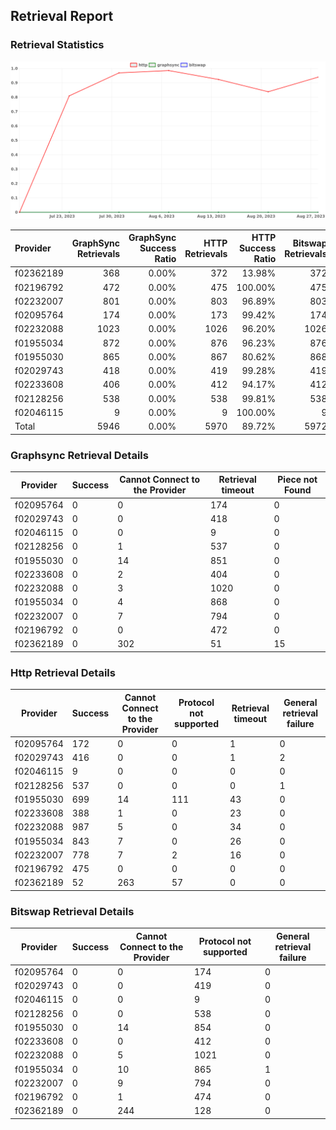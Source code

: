 ## Retrieval Report
### Retrieval Statistics
<img src="https://raw.githubusercontent.com/data-preservation-programs/filplus-checker-assets/main/filecoin-project/filecoin-plus-large-datasets/issues/2078/1693480299427.png"/>

| Provider  | GraphSync Retrievals | GraphSync Success Ratio | HTTP Retrievals | HTTP Success Ratio | Bitswap Retrievals | Bitswap Success Ratio |
| :-------- | -------------------: | ----------------------: | --------------: | -----------------: | -----------------: | --------------------: |
| f02362189 |                  368 |                   0.00% |             372 |             13.98% |                372 |                 0.00% |
| f02196792 |                  472 |                   0.00% |             475 |            100.00% |                475 |                 0.00% |
| f02232007 |                  801 |                   0.00% |             803 |             96.89% |                803 |                 0.00% |
| f02095764 |                  174 |                   0.00% |             173 |             99.42% |                174 |                 0.00% |
| f02232088 |                 1023 |                   0.00% |            1026 |             96.20% |               1026 |                 0.00% |
| f01955034 |                  872 |                   0.00% |             876 |             96.23% |                876 |                 0.00% |
| f01955030 |                  865 |                   0.00% |             867 |             80.62% |                868 |                 0.00% |
| f02029743 |                  418 |                   0.00% |             419 |             99.28% |                419 |                 0.00% |
| f02233608 |                  406 |                   0.00% |             412 |             94.17% |                412 |                 0.00% |
| f02128256 |                  538 |                   0.00% |             538 |             99.81% |                538 |                 0.00% |
| f02046115 |                    9 |                   0.00% |               9 |            100.00% |                  9 |                 0.00% |
| Total     |                 5946 |                   0.00% |            5970 |             89.72% |               5972 |                 0.00% |

### Graphsync Retrieval Details
| Provider  | Success | Cannot Connect to the Provider | Retrieval timeout | Piece not Found |
| --------- | ------- | ------------------------------ | ----------------- | --------------- |
| f02095764 | 0       | 0                              | 174               | 0               |
| f02029743 | 0       | 0                              | 418               | 0               |
| f02046115 | 0       | 0                              | 9                 | 0               |
| f02128256 | 0       | 1                              | 537               | 0               |
| f01955030 | 0       | 14                             | 851               | 0               |
| f02233608 | 0       | 2                              | 404               | 0               |
| f02232088 | 0       | 3                              | 1020              | 0               |
| f01955034 | 0       | 4                              | 868               | 0               |
| f02232007 | 0       | 7                              | 794               | 0               |
| f02196792 | 0       | 0                              | 472               | 0               |
| f02362189 | 0       | 302                            | 51                | 15              |

### Http Retrieval Details
| Provider  | Success | Cannot Connect to the Provider | Protocol not supported | Retrieval timeout | General retrieval failure |
| --------- | ------- | ------------------------------ | ---------------------- | ----------------- | ------------------------- |
| f02095764 | 172     | 0                              | 0                      | 1                 | 0                         |
| f02029743 | 416     | 0                              | 0                      | 1                 | 2                         |
| f02046115 | 9       | 0                              | 0                      | 0                 | 0                         |
| f02128256 | 537     | 0                              | 0                      | 0                 | 1                         |
| f01955030 | 699     | 14                             | 111                    | 43                | 0                         |
| f02233608 | 388     | 1                              | 0                      | 23                | 0                         |
| f02232088 | 987     | 5                              | 0                      | 34                | 0                         |
| f01955034 | 843     | 7                              | 0                      | 26                | 0                         |
| f02232007 | 778     | 7                              | 2                      | 16                | 0                         |
| f02196792 | 475     | 0                              | 0                      | 0                 | 0                         |
| f02362189 | 52      | 263                            | 57                     | 0                 | 0                         |

### Bitswap Retrieval Details
| Provider  | Success | Cannot Connect to the Provider | Protocol not supported | General retrieval failure |
| --------- | ------- | ------------------------------ | ---------------------- | ------------------------- |
| f02095764 | 0       | 0                              | 174                    | 0                         |
| f02029743 | 0       | 0                              | 419                    | 0                         |
| f02046115 | 0       | 0                              | 9                      | 0                         |
| f02128256 | 0       | 0                              | 538                    | 0                         |
| f01955030 | 0       | 14                             | 854                    | 0                         |
| f02233608 | 0       | 0                              | 412                    | 0                         |
| f02232088 | 0       | 5                              | 1021                   | 0                         |
| f01955034 | 0       | 10                             | 865                    | 1                         |
| f02232007 | 0       | 9                              | 794                    | 0                         |
| f02196792 | 0       | 1                              | 474                    | 0                         |
| f02362189 | 0       | 244                            | 128                    | 0                         |
